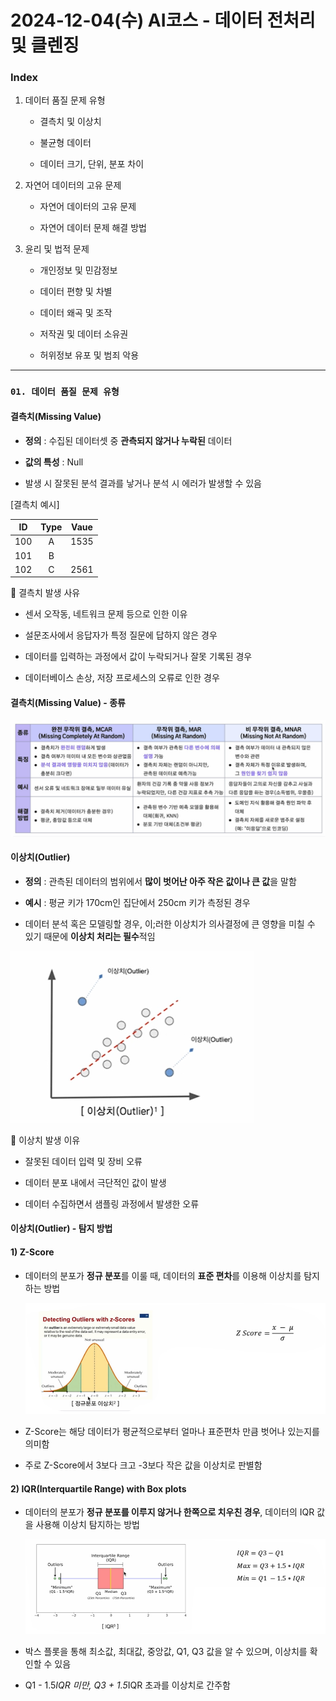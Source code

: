 # 2024-12-04(수) AI코스 - 데이터 전처리 및 클렌징

### Index

1. 데이터 품질 문제 유형

    - 결측치 및 이상치

    - 불균형 데이터

    - 데이터 크기, 단위, 분포 차이

2. 자연어 데이터의 고유 문제

    - 자연어 데이터의 고유 문제

    - 자연어 데이터 문제 해결 방법

3. 윤리 및 법적 문제

    - 개인정보 및 민감정보

    - 데이터 편향 및 차별

    - 데이터 왜곡 및 조작

    - 저작권 및 데이터 소유권

    - 허위정보 유포 및 범죄 악용

---

### `01. 데이터 품질 문제 유형`

#### 결측치(Missing Value)

- **정의** : 수집된 데이터셋 중 **관측되지 않거나 누락된** 데이터

- **값의 특성** : Null

- 발생 시 잘못된 분석 결과를 낳거나 분석 시 에러가 발생할 수 있음

[결측치 예시]

|ID|Type|Vaue|
|:-:|:--:|:--:|
|100|A|1535|
|101|B||
|102|C|2561|

🔅 결측치 발생 사유

- 센서 오작동, 네트워크 문제 등으로 인한 이유

- 설문조사에서 응답자가 특정 질문에 답하지 않은 경우

- 데이터를 입력하는 과정에서 값이 누락되거나 잘못 기록된 경우

- 데이터베이스 손상, 저장 프로세스의 오류로 인한 경우

#### 결측치(Missing Value) - 종류

  ![alt text](images/image_00.png)


#### 이상치(Outlier)

- **정의** : 관측된 데이터의 범위에서 **많이 벗어난 아주 작은 값이나 큰 값**을 말함

- **예시** : 평균 키가 170cm인 집단에서 250cm 키가 측정된 경우

- 데이터 분석 혹은 모델링할 경우, 이;러한 이상치가 의사결정에 큰 영향을 미칠 수 있기 때문에 **이상치 처리는 필수**적임

![alt text](images/image_01.png)

🔅 이상치 발생 이유

- 잘못된 데이터 입력 및 장비 오류

- 데이터 분포 내에서 극단적인 값이 발생

- 데이터 수집하면서 샘플링 과정에서 발생한 오류

#### 이상치(Outlier) - 탐지 방법

#### 1) Z-Score

- 데이터의 분포가 **정규 분포**를 이룰 때, 데이터의 **표준 편차**를 이용해 이상치를 탐지하는 방법

  ![alt text](images/image_02.png)

- Z-Score는 해당 데이터가 평균적으로부터 얼마나 표준편차 만큼 벗어나 있는지를 의미함

- 주로 Z-Score에서 3보다 크고 -3보다 작은 값을 이상치로 판별함

#### 2) IQR(Interquartile Range) with Box plots

- 데이터의 분포가 **정규 분포를 이루지 않거나 한쪽으로 치우친 경우**, 데이터의 IQR 값을 사용해 이상치 탐지하는 방법

  ![alt text](images/image_03.png)

- 박스 플롯을 통해 최소값, 최대값, 중앙값, Q1, Q3 값을 알 수 있으며, 이상치를 확인할 수 있음

- Q1 - 1.5*IQR 미만, Q3 + 1.5*IQR 초과를 이상치로 간주함


